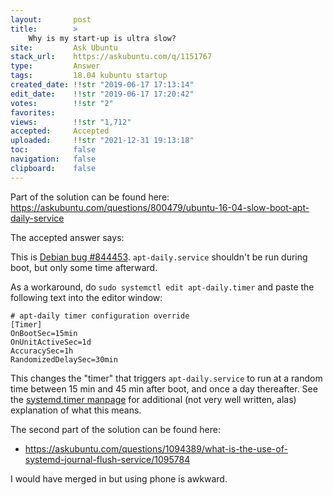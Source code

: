 ```yaml
---
layout:       post
title:        >
    Why is my start-up is ultra slow?
site:         Ask Ubuntu
stack_url:    https://askubuntu.com/q/1151767
type:         Answer
tags:         18.04 kubuntu startup
created_date: !!str "2019-06-17 17:13:14"
edit_date:    !!str "2019-06-17 17:20:42"
votes:        !!str "2"
favorites:    
views:        !!str "1,712"
accepted:     Accepted
uploaded:     !!str "2021-12-31 19:13:18"
toc:          false
navigation:   false
clipboard:    false
---
```


Part of the solution can be found here: https://askubuntu.com/questions/800479/ubuntu-16-04-slow-boot-apt-daily-service

The accepted answer says:

This is [Debian bug #844453](https://bugs.debian.org/cgi-bin/bugreport.cgi?bug=844453).  `apt-daily.service` shouldn't be run during boot, but only some time afterward.

As a workaround, do `sudo systemctl edit apt-daily.timer` and paste the following text into the editor window:

``` 
# apt-daily timer configuration override
[Timer]
OnBootSec=15min
OnUnitActiveSec=1d
AccuracySec=1h
RandomizedDelaySec=30min

```

This changes the "timer" that triggers `apt-daily.service` to run at a random time between 15 min and 45 min after boot, and once a day thereafter.  See the [systemd.timer manpage](http://man7.org/linux/man-pages/man5/systemd.timer.5.html) for additional (not very well written, alas) explanation of what this means.

The second part of the solution can be found here:

- https://askubuntu.com/questions/1094389/what-is-the-use-of-systemd-journal-flush-service/1095784

I would have merged in but using phone is awkward.
